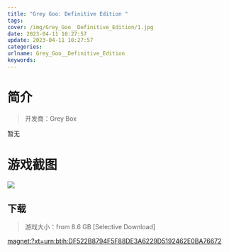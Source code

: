 ```yaml
---
title: "Grey Goo: Definitive Edition "
tags: 
cover: /img/Grey_Goo__Definitive_Edition/1.jpg
date: 2023-04-11 10:27:57
update: 2023-04-11 10:27:57
categories: 
urlname: Grey_Goo__Definitive_Edition
keywords: 
---
```

# 简介

> 开发商：Grey Box

暂无

# 游戏截图

![](/img/Grey_Goo__Definitive_Edition/2.jpg)


## 下载

> 游戏大小：from 8.6 GB [Selective Download]

[magnet:?xt=urn:btih:DF522B8794F5F88DE3A6229D5192462E0BA76672](magnet:?xt=urn:btih:DF522B8794F5F88DE3A6229D5192462E0BA76672)